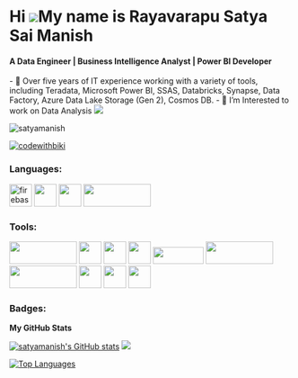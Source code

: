 
Hi ![](https://user-images.githubusercontent.com/18350557/176309783-0785949b-9127-417c-8b55-ab5a4333674e.gif)My name is Rayavarapu Satya Sai Manish
======================================================================================================================================
<h4>A  Data Engineer | Business Intelligence Analyst | Power BI Developer</h4>
- 🔭 Over five years of IT experience working with a variety of tools, including Teradata, Microsoft Power BI, SSAS, Databricks, Synapse, Data Factory, Azure Data Lake Storage (Gen 2), Cosmos DB.
- 🌱 I’m Interested to work on Data Analysis
<a href="https://github.com/satyamanish" target="_blank" rel="noreferrer"><img
src="https://img.shields.io/github/followers/satyamanish?logo=github&style=for-the-badge&color=0891b2&labelColor=1c1917" /></a>
<p align="left"> <img src="https://komarev.com/ghpvc/?username=satyamanish&label=Profile%20views&color=0e75b6&style=flat" alt="satyamanish" /> </p>
<p align="left"> <a href="https://twitter.com/Manish_4897" target="blank"><img src="https://img.shields.io/twitter/follow/Manish_4897?logo=twitter&style=for-the-badge" alt="codewithbiki" /></a> </p>
<h3 align="left">Languages:</h3>
<p align="left">
    <a href="https://firebase.google.com/" target="_blank" rel="noreferrer"> <img src="https://cdn4.iconfinder.com/data/icons/logos-and-brands/512/267_Python_logo-512.png" alt="firebase" width="40" height="40" /></a>
    <a href="https://docs.oracle.com/en-us/iaas/mysql-database/doc/getting-started.html" target="_blank"><img src="https://www.freepnglogos.com/uploads/logo-mysql-png/logo-mysql-development-mysql-logo-code-icon-9.png" width=40 height=40/></a>
    <a href="[https://docs.oracle.com/en-us/iaas/mysql-database/doc/getting-started.html](https://www.postgresql.org/docs/)" target="_blank"><img src="https://cdn.iconscout.com/icon/free/png-256/free-postgresql-9-1175120.png" width=40 height=40/></a>
    <a href="[https://docs.oracle.com/en-us/iaas/mysql-database/doc/getting-started.html](https://www.postgresql.org/docs/)" target="_blank"><img src="https://upload.wikimedia.org/wikipedia/commons/1/10/Teradata_Logo.png" width=120 height=40/></a>
</p>

<h3 align="left">Tools:</h3>
<p align="left">
  <a target="_blank" href="#"><img width=120 height=40 src="https://www.pngmart.com/files/23/Power-Bi-Logo-PNG.png"/></a>
  <a target="_blank" href="#"><img width=40 height=40 src="https://seeklogo.com/images/J/jupyter-logo-A91705F539-seeklogo.com.png"/></a>
  <a target="_blank" href="#"><img width=40 height=40 src="https://i.pinimg.com/originals/de/64/d7/de64d743a8572ab912c1229ec7608249.png"/></a>
  <a target="_blank" href="#"><img width=40 height=40 src="https://i.pinimg.com/736x/32/a0/3a/32a03aee0c76419ec5bde950a62883bc.jpg"/></a>
  <a target="_blank" href="#"><img width=90 height=30 src="https://upload.wikimedia.org/wikipedia/commons/thumb/a/a8/Microsoft_Azure_Logo.svg/1024px-Microsoft_Azure_Logo.svg.png"/></a>
     <a href="https://cloud.google.com/docs/" target="_blank"><img src="https://upload.wikimedia.org/wikipedia/commons/thumb/4/4c/Looker.svg/1280px-Looker.svg.png" width=120 height=40/></a>
     <a href="https://help.qlik.com/en-US/qlikview/May2024/Subsystems/QMC/Content/QV_QMC/QMC_Documents.htm" target="_blank"><img src="https://upload.wikimedia.org/wikipedia/commons/thumb/3/32/Qlik_Logo.svg/2560px-Qlik_Logo.svg.png" width=120 height=40/></a>
    <a target="_blank" href="#"><img width=40 height=40 src="https://datascientest.com/en/files/2023/09/illu_azure_factory-34-1024x562-1.jpg"/></a>
     <a target="_blank" href="#"><img width=40 height=40 src="https://miro.medium.com/v2/resize:fit:1200/1*do1ktvGR9Cj6vzFBu_8Irw.png"/></a>
    <a target="_blank" href="#"><img width=40 height=40 src="https://www.optimusinfo.com/wp-content/uploads/2020/09/synapse-case-case.png"/></a>
</p>


 
<h3 align="left">Badges:</h3>

<b>My GitHub Stats</b>

<a href="http://www.github.com/satyamanish"><img src="https://github-readme-stats.vercel.app/api?username=satyamanish&show_icons=true&hide=&count_private=true&title_color=22c55e&text_color=ffffff&icon_color=0891b2&bg_color=1c1917&hide_border=true&show_icons=true" alt="satyamanish's GitHub stats"
    /></a>
<a href="http://www.github.com/satyamanish"><img src="https://github-readme-streak-stats.herokuapp.com/?user=satyamanish&stroke=ffffff&background=1c1917&ring=22c55e&fire=22c55e&currStreakNum=ffffff&currStreakLabel=22c55e&sideNums=ffffff&sideLabels=ffffff&dates=ffffff&hide_border=true" /></a>

<a href="https://github.com/satyamanish" align="left"><img src="https://github-readme-stats.vercel.app/api/top-langs/?username=satyamanish&langs_count=10&title_color=22c55e&text_color=ffffff&icon_color=0891b2&bg_color=1c1917&hide_border=true&locale=en&custom_title=Top%20%Languages" alt="Top Languages" /></a>
